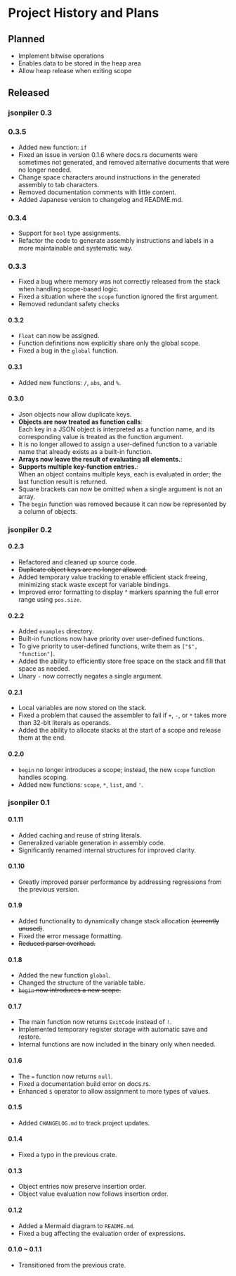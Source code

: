 # Project History and Plans

## Planned

- Implement bitwise operations
- Enables data to be stored in the heap area
- Allow heap release when exiting scope

## Released

### jsonpiler 0.3

### 0.3.5

- Added new function: `if`
- Fixed an issue in version 0.1.6 where docs.rs documents were sometimes not generated, and removed alternative documents that were no longer needed.
- Change space characters around instructions in the generated assembly to tab characters.
- Removed documentation comments with little content.
- Added Japanese version to changelog and README.md.

### 0.3.4

- Support for `bool` type assignments.
- Refactor the code to generate assembly instructions and labels in a more maintainable and systematic way.

### 0.3.3

- Fixed a bug where memory was not correctly released from the stack when handling scope-based logic.
- Fixed a situation where the `scope` function ignored the first argument.
- Removed redundant safety checks

#### 0.3.2

- `Float` can now be assigned.
- Function definitions now explicitly share only the global scope.
- Fixed a bug in the `global` function.

#### 0.3.1

- Added new functions: `/`, `abs`, and `%`.

#### 0.3.0

- Json objects now allow duplicate keys.
- **Objects are now treated as function calls**:  
  Each key in a JSON object is interpreted as a function name, and its corresponding value is treated as the function argument.
- It is no longer allowed to assign a user-defined function to a variable name that already exists as a built-in function.
- **Arrays now leave the result of evaluating all elements.**:  
- **Supports multiple key-function entries.**:  
  When an object contains multiple keys, each is evaluated in order; the last function result is returned.
- Square brackets can now be omitted when a single argument is not an array.
- The `begin` function was removed because it can now be represented by a column of objects.

### jsonpiler 0.2

#### 0.2.3

- Refactored and cleaned up source code.
- ~~Duplicate object keys are no longer allowed.~~
- Added temporary value tracking to enable efficient stack freeing, minimizing stack waste except for variable bindings.
- Improved error formatting to display ^ markers spanning the full error range using `pos.size`.

#### 0.2.2

- Added `examples` directory.
- Built-in functions now have priority over user-defined functions.
- To give priority to user-defined functions, write them as `["$", "function"]`.
- Added the ability to efficiently store free space on the stack and fill that space as needed.
- Unary `-` now correctly negates a single argument.

#### 0.2.1

- Local variables are now stored on the stack.
- Fixed a problem that caused the assembler to fail if `+`, `-`, or `*` takes more than 32-bit literals as operands.
- Added the ability to allocate stacks at the start of a scope and release them at the end.

#### 0.2.0

- `begin` no longer introduces a scope; instead, the new `scope` function handles scoping.
- Added new functions: `scope`, `*`, `list`, and `'`.

### jsonpiler 0.1

#### 0.1.11

- Added caching and reuse of string literals.
- Generalized variable generation in assembly code.
- Significantly renamed internal structures for improved clarity.

#### 0.1.10

- Greatly improved parser performance by addressing regressions from the previous version.

#### 0.1.9

- Added functionality to dynamically change stack allocation ~~(currently unused)~~.
- Fixed the error message formatting.
- ~~Reduced parser overhead.~~

#### 0.1.8

- Added the new function `global`.
- Changed the structure of the variable table.
- ~~`begin` now introduces a new scope.~~

#### 0.1.7

- The main function now returns `ExitCode` instead of `!`.
- Implemented temporary register storage with automatic save and restore.
- Internal functions are now included in the binary only when needed.

#### 0.1.6

- The `=` function now returns `null`.
- Fixed a documentation build error on docs.rs.
- Enhanced `$` operator to allow assignment to more types of values.

#### 0.1.5

- Added `CHANGELOG.md` to track project updates.

#### 0.1.4

- Fixed a typo in the previous crate.

#### 0.1.3

- Object entries now preserve insertion order.
- Object value evaluation now follows insertion order.

#### 0.1.2

- Added a Mermaid diagram to `README.md`.
- Fixed a bug affecting the evaluation order of expressions.

#### 0.1.0 ~ 0.1.1

- Transitioned from the previous crate.
